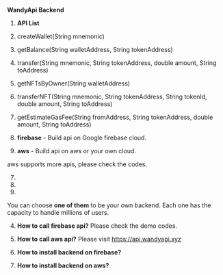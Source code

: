 **WandyApi Backend**

1. **API List**
  1. createWallet(String mnemonic)
  2. getBalance(String walletAddress, String tokenAddress)
  3. transfer(String mnemonic, String tokenAddress, double amount, String toAddress)
  4. getNFTsByOwner(String walletAddress)
  5. transferNFT(String mnemonic, String tokenAddress, String tokenId, double amount, String toAddress)
  6. getEstimateGasFee(String fromAddress, String tokenAddress, double amount, String toAddress)

2. **firebase** - Build api on Google firebase cloud.
  
3. **aws** - Build api on aws or your own cloud.

  aws supports more apis, please check the codes.
  
  7.
  8.
  9.

You can choose **one of them** to be your own backend. 
Each one has the capacity to handle millions of users.

4. **How to call firebase api?** 
  Please check the demo codes.
   
5. **How to call aws api?**
  Please visit https://api.wandyapi.xyz

6. **How to install backend on firebase?**


7. **How to install backend on aws?**
